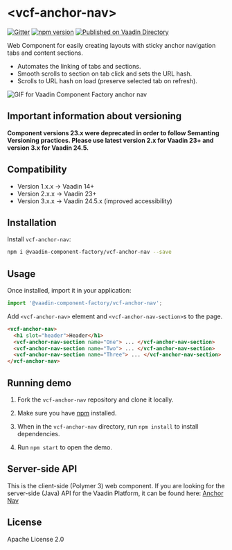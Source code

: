 # &lt;vcf-anchor-nav&gt;

[![Gitter](https://badges.gitter.im/Join%20Chat.svg)](https://gitter.im/vaadin/web-components?utm_source=badge&utm_medium=badge&utm_campaign=pr-badge)
[![npm version](https://badgen.net/npm/v/@vaadin-component-factory/vcf-anchor-nav)](https://www.npmjs.com/package/@vaadin-component-factory/vcf-anchor-nav)
[![Published on Vaadin Directory](https://img.shields.io/badge/Vaadin%20Directory-published-00b4f0.svg)](https://vaadin.com/directory/component/vaadin-component-factoryvcf-anchor-nav)

Web Component for easily creating layouts with sticky anchor navigation tabs and content sections.

- Automates the linking of tabs and sections.
- Smooth scrolls to section on tab click and sets the URL hash.
- Scrolls to URL hash on load (preserve selected tab on refresh).

![GIF for Vaadin Component Factory anchor nav](https://user-images.githubusercontent.com/3392815/86610834-8be1b700-bfb6-11ea-8009-59fe01c75c28.gif)

## Important information about versioning
**Component versions 23.x were deprecated in order to follow Semanting Versioning practices. Please use latest version 2.x for Vaadin 23+ and version 3.x for Vaadin 24.5.**  

## Compatibility

- Version 1.x.x -> Vaadin 14+
- Version 2.x.x -> Vaadin 23+
- Version 3.x.x -> Vaadin 24.5.x (improved accessibility)

## Installation

Install `vcf-anchor-nav`:

```sh
npm i @vaadin-component-factory/vcf-anchor-nav --save
```

## Usage

Once installed, import it in your application:

```js
import '@vaadin-component-factory/vcf-anchor-nav';
```

Add `<vcf-anchor-nav>` element and `<vcf-anchor-nav-section>`s to the page.

```html
<vcf-anchor-nav>
  <h1 slot="header">Header</h1>
  <vcf-anchor-nav-section name="One"> ... </vcf-anchor-nav-section>
  <vcf-anchor-nav-section name="Two"> ... </vcf-anchor-nav-section>
  <vcf-anchor-nav-section name="Three"> ... </vcf-anchor-nav-section>
</vcf-anchor-nav>
```

## Running demo

1. Fork the `vcf-anchor-nav` repository and clone it locally.

1. Make sure you have [npm](https://www.npmjs.com/) installed.

1. When in the `vcf-anchor-nav` directory, run `npm install` to install dependencies.

1. Run `npm start` to open the demo.

## Server-side API

This is the client-side (Polymer 3) web component. If you are looking for the server-side (Java) API for the Vaadin Platform, it can be found here: [Anchor Nav](https://vaadin.com/directory/component/anchor-nav-for-flow)

## License

Apache License 2.0
